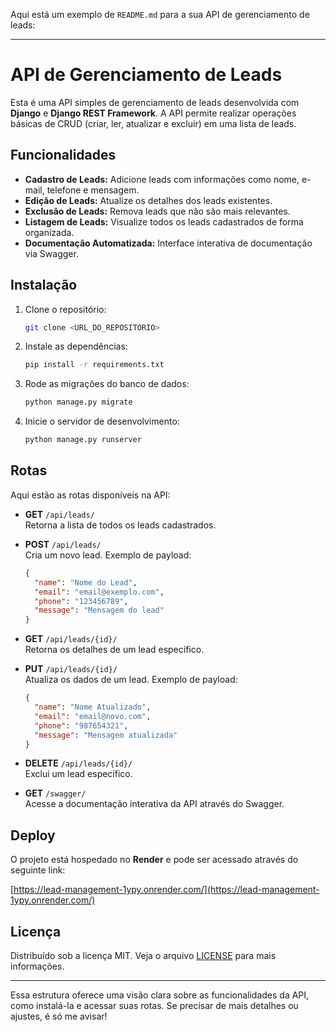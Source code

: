 Aqui está um exemplo de `README.md` para a sua API de gerenciamento de leads:

---

# API de Gerenciamento de Leads

Esta é uma API simples de gerenciamento de leads desenvolvida com **Django** e **Django REST Framework**. A API permite realizar operações básicas de CRUD (criar, ler, atualizar e excluir) em uma lista de leads.

## Funcionalidades

- **Cadastro de Leads:** Adicione leads com informações como nome, e-mail, telefone e mensagem.
- **Edição de Leads:** Atualize os detalhes dos leads existentes.
- **Exclusão de Leads:** Remova leads que não são mais relevantes.
- **Listagem de Leads:** Visualize todos os leads cadastrados de forma organizada.
- **Documentação Automatizada:** Interface interativa de documentação via Swagger.

## Instalação

1. Clone o repositório:

    ```bash
    git clone <URL_DO_REPOSITORIO>
    ```

2. Instale as dependências:

    ```bash
    pip install -r requirements.txt
    ```

3. Rode as migrações do banco de dados:

    ```bash
    python manage.py migrate
    ```

4. Inicie o servidor de desenvolvimento:

    ```bash
    python manage.py runserver
    ```

## Rotas

Aqui estão as rotas disponíveis na API:

- **GET** `/api/leads/`  
  Retorna a lista de todos os leads cadastrados.
  
- **POST** `/api/leads/`  
  Cria um novo lead. Exemplo de payload:
  ```json
  {
    "name": "Nome do Lead",
    "email": "email@exemplo.com",
    "phone": "123456789",
    "message": "Mensagem do lead"
  }
  ```

- **GET** `/api/leads/{id}/`  
  Retorna os detalhes de um lead específico.

- **PUT** `/api/leads/{id}/`  
  Atualiza os dados de um lead. Exemplo de payload:
  ```json
  {
    "name": "Nome Atualizado",
    "email": "email@novo.com",
    "phone": "987654321",
    "message": "Mensagem atualizada"
  }
  ```

- **DELETE** `/api/leads/{id}/`  
  Exclui um lead específico.

- **GET** `/swagger/`  
  Acesse a documentação interativa da API através do Swagger.

## Deploy

O projeto está hospedado no **Render** e pode ser acessado através do seguinte link:

[https://lead-management-1ypy.onrender.com/](https://lead-management-1ypy.onrender.com/)

## Licença

Distribuído sob a licença MIT. Veja o arquivo [LICENSE](LICENSE) para mais informações.

---

Essa estrutura oferece uma visão clara sobre as funcionalidades da API, como instalá-la e acessar suas rotas. Se precisar de mais detalhes ou ajustes, é só me avisar!
